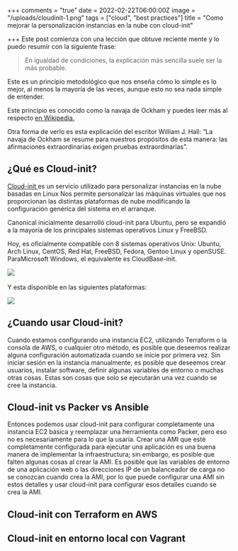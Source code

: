 +++
comments = "true"
date = 2022-02-22T06:00:00Z
image = "/uploads/cloudinit-1.png"
tags = ["cloud", "best practices"]
title = "Como mejorar la personalización instancias en la nube con cloud-init"

+++
Este post comienza con una lección que obtuve reciente mente y lo puedo resumir con la siguiente frase:

> En igualdad de condiciones, la explicación más sencilla suele ser la más probable.

Este es un principio metodológico que nos enseña cómo lo simple es lo mejor, al menos la mayoría de las veces, aunque esto no sea nada simple de entender.

Este principio es conocido como la navaja de Ockham y puedes leer más al respecto [ en Wikipedia.](https://es.wikipedia.org/wiki/Navaja_de_Ockham)

Otra forma de verlo es esta explicación del escritor William J. Hall: “La navaja de Ockham se resume para nuestros propósitos de esta manera: las afirmaciones extraordinarias exigen pruebas extraordinarias”.

## ¿Qué es Cloud-init?

[Cloud-init ](https://cloud-init.io/)es un servicio utilizado para personalizar instancias en la nube basadas en Linux Nos permite personalizar las máquinas virtuales que nos proporcionan las distintas plataformas de nube modificando la configuración genérica del sistema  en el arranque.

Canonical inicialmente desarrolló cloud-init para Ubuntu, pero se expandió a la mayoría de los principales sistemas operativos Linux y FreeBSD. 

Hoy, es oficialmente compatible con 8 sistemas operativos Unix: Ubuntu, Arch Linux, CentOS, Red Hat, FreeBSD, Fedora, Gentoo Linux y openSUSE. ParaMicrosoft Windows, el equivalente es CloudBase-init.

![](/uploads/distros.png) ​

Y esta disponible en las siguientes plataformas:

![](/uploads/providers.png)

## ¿Cuando usar Cloud-init?

Cuando estamos configurando una instancia EC2, utilizando Terraform o la consola de AWS, o cualquier otro método, es posible que deseemos realizar alguna configuración automatizada cuando se inicie por primera vez. Sin iniciar sesión en la instancia manualmente, es posible que deseemos crear usuarios, instalar software, definir algunas variables de entorno o muchas otras cosas. Estas son cosas que solo se ejecutarán una vez cuando se cree la instancia.

## Cloud-init vs Packer vs Ansible

Entonces podemos usar cloud-init para configurar completamente una instancia EC2 básica y reemplazar una herramienta como Packer, pero eso no es necesariamente para lo que la usaría. Crear una AMI que esté completamente configurada para ejecutar una aplicación es una buena manera de implementar la infraestructura; sin embargo, es posible que falten algunas cosas al crear la AMI. Es posible que las variables de entorno de una aplicación web o las direcciones IP de un balanceador de carga no se conozcan cuando crea la AMI, por lo que puede configurar una AMI sin estos detalles y usar cloud-init para configurar esos detalles cuando se crea la AMI.

## Cloud-init con Terraform en AWS

## Cloud-init en entorno local con Vagrant 
